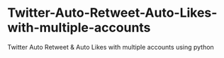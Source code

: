 # Twitter-Auto-Retweet-Auto-Likes-with-multiple-accounts
Twitter Auto Retweet &amp; Auto Likes with multiple accounts using python
